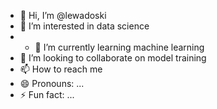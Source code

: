 - 👋 Hi, I’m @lewadoski
- 👀 I’m interested in data science
- - 🌱 I’m currently learning machine learning
- 💞️ I’m looking to collaborate on model training
- 📫 How to reach me 
- 😄 Pronouns: ...
- ⚡ Fun fact: ...

<!---
lewadoski/lewadoski is a ✨ special ✨ repository because its `README.md` (this file) appears on your GitHub profile.
You can click the Preview link to take a look at your changes.
--->
